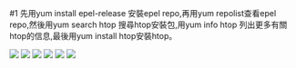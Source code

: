 #1
先用yum install epel-release 安裝epel repo,再用yum repolist查看epel repo,然後用yum search htop 搜尋htop安裝包,用yum info htop 列出更多有關htop的信息,最後用yum install htop安裝htop。








![](https://ppt.cc/fxyJCx@.png)
![](https://ppt.cc/f1dzdx@.png)
![](https://ppt.cc/f4COhx@.png)
![](https://ppt.cc/fRqPQx@.png)
![](https://ppt.cc/fdlSwx@.png)
![](https://ppt.cc/fHjGAx@.png)